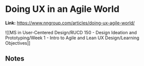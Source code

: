 # Doing UX in an Agile World
**Link:** https://www.nngroup.com/articles/doing-ux-agile-world/

![[MS in User-Centered Design/RUCD 150 - Design Ideation and Prototyping/Week 1 - Intro to Agile and Lean UX Design/Learning Objectives]]

## Notes
